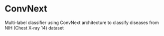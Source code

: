 # ConvNext
Multi-label classifier using ConvNext architecture to classify diseases from NIH (Chest X-ray 14) dataset
